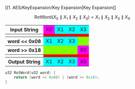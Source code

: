 
[[1. AES/KeyExpansion/Key Expansion|Key Expansion]]

$$
\text{RotWord}(X_0\parallel X_1\parallel X_2\parallel X_3)=X_1\parallel X_2\parallel X_3\parallel X_0
$$

<div class="centered-content">
    <table style="margin: auto;">
	    <tr>
			<th>Input String</th>
	        <td style="background-color:magenta">X0</td>
	        <td style="background-color:cyan">X1</td>
	        <td style="background-color:cyan">X2</td>
	        <td style="background-color:cyan">X3</td>
	    </tr>
	    <tr>
		    <th></th>
	        <td style="background-color:red"></td>
	        <td style="background-color:red"></td>
	        <td style="background-color:red"></td>
	        <td style="background-color:red"></td>
	    </tr>
	    <tr>
			<th>word << 0x08</th>
	        <td style="background-color:cyan">X1</td>
	        <td style="background-color:cyan">X2</td>
	        <td style="background-color:cyan">X3</td>
	        <td style="background-color:chartreuse"></td>
	    </tr>
	    <tr>
		    <th>word >> 0x18 </th>
	        <td style="background-color:chartreuse"></td>
	        <td style="background-color:chartreuse"></td>
	        <td style="background-color:chartreuse"></td>
	        <td style="background-color:magenta">X0</td>
	    </tr>
	    <tr>
		    <th></th>
	        <td style="background-color:red"></td>
	        <td style="background-color:red"></td>
	        <td style="background-color:red"></td>
	        <td style="background-color:red"></td>
	    </tr>
	    <tr>
		    <th>Output String</th>
	        <td style="background-color:cyan">X1</td>
	        <td style="background-color:cyan">X2</td>
	        <td style="background-color:cyan">X3</td>
	        <td style="background-color:magenta">X0</td>
	    </tr>
	</table>
</div>


```c
u32 RotWord(u32 word) {
	return (word << 0x08) | (word >> 0x18);
}
```


